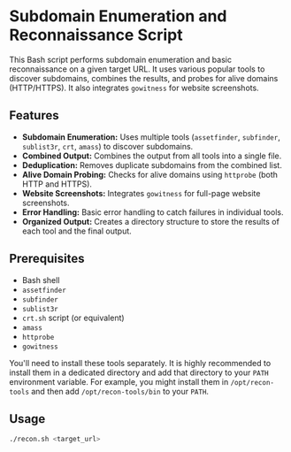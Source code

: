 # Subdomain Enumeration and Reconnaissance Script

This Bash script performs subdomain enumeration and basic reconnaissance on a given target URL. It uses various popular tools to discover subdomains, combines the results, and probes for alive domains (HTTP/HTTPS). It also integrates `gowitness` for website screenshots.

## Features

*   **Subdomain Enumeration:** Uses multiple tools (`assetfinder`, `subfinder`, `sublist3r`, `crt`, `amass`) to discover subdomains.
*   **Combined Output:** Combines the output from all tools into a single file.
*   **Deduplication:** Removes duplicate subdomains from the combined list.
*   **Alive Domain Probing:** Checks for alive domains using `httprobe` (both HTTP and HTTPS).
*   **Website Screenshots:** Integrates `gowitness` for full-page website screenshots.
*   **Error Handling:** Basic error handling to catch failures in individual tools.
*   **Organized Output:** Creates a directory structure to store the results of each tool and the final output.

## Prerequisites

*   Bash shell
*   `assetfinder`
*   `subfinder`
*   `sublist3r`
*   `crt.sh` script (or equivalent)
*   `amass`
*   `httprobe`
*   `gowitness`

You'll need to install these tools separately.  It is highly recommended to install them in a dedicated directory and add that directory to your `PATH` environment variable.  For example, you might install them in `/opt/recon-tools` and then add `/opt/recon-tools/bin` to your `PATH`.

## Usage

```bash
./recon.sh <target_url>
